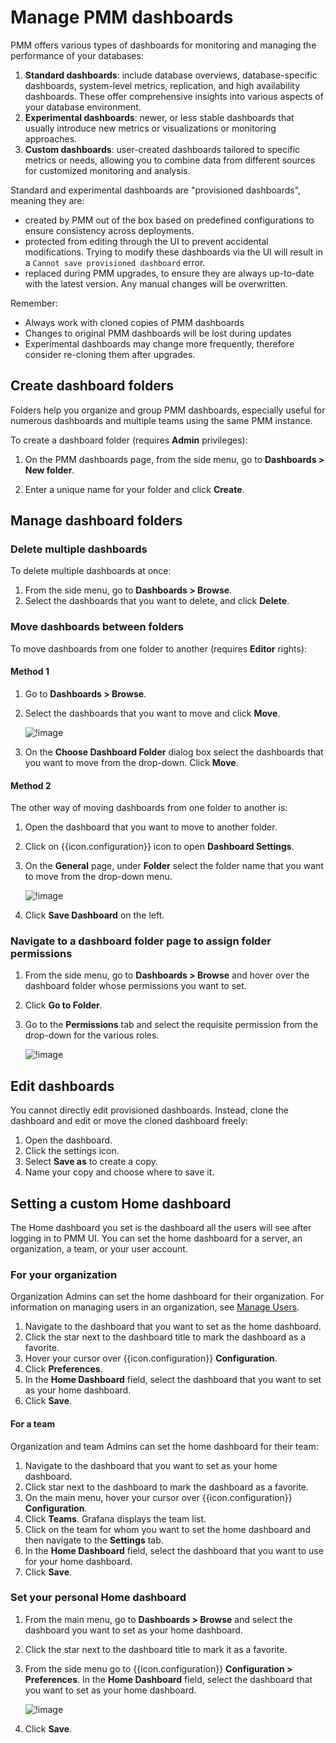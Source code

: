 # Manage PMM dashboards

PMM offers various types of dashboards for monitoring and managing the performance of your databases:

1. **Standard dashboards**: include database overviews, database-specific dashboards, system-level metrics, replication, and high availability dashboards. These offer comprehensive insights into various aspects of your database environment.
2. **Experimental dashboards**: newer, or less stable dashboards that usually introduce new metrics or visualizations or monitoring approaches.
3. **Custom dashboards**: user-created dashboards tailored to specific metrics or needs, allowing you to combine data from different sources for customized monitoring and analysis.

Standard and experimental dashboards are "provisioned dashboards", meaning they are:

- created by PMM out of the box based on predefined configurations to ensure consistency across deployments.
- protected from editing through the UI to prevent accidental modifications. Trying to modify these dashboards via the UI will result in a `Cannot save provisioned dashboard` error.
- replaced during PMM upgrades, to ensure they are always up-to-date with the latest version. Any manual changes will be overwritten.

Remember:

- Always work with cloned copies of PMM dashboards
- Changes to original PMM dashboards will be lost during updates
- Experimental dashboards may change more frequently, therefore consider re-cloning them after upgrades.

## Create dashboard folders

Folders help you organize and group PMM dashboards, especially useful for numerous dashboards and multiple teams using the same PMM instance.

To create a dashboard folder (requires **Admin** privileges):

1. On the PMM dashboards page, from the side menu, go to <i class="uil uil-plus"></i> **Dashboards > New folder**.

2. Enter a unique name for your folder and click **Create**.

## Manage dashboard folders

### Delete multiple dashboards

To delete multiple dashboards at once:

1. From the side menu, go to <i class="uil uil-apps"></i> **Dashboards > Browse**.
2. Select the dashboards that you want to delete, and click **Delete**.

### Move dashboards between folders

To move dashboards from one folder to another (requires **Editor** rights):

#### Method 1

1.  Go to **Dashboards > Browse**.
2.  Select the dashboards that you want to move and click **Move**.

    ![!image](../../_images/PMM_Move_dashboards.png)

3. On the **Choose Dashboard Folder** dialog box select the dashboards that you want to move from the drop-down. Click **Move**.

#### Method 2

The other way of moving dashboards from one folder to another is:

1. Open the dashboard that you want to move to another folder.
2. Click on {{icon.configuration}} icon to open **Dashboard Settings**.
3. On the **General** page, under **Folder** select the folder name that you want to move from the drop-down menu.

    ![!image](../../_images/PMM_Move_dashboards-way2.png)

4. Click **Save Dashboard** on the left.

### Navigate to a dashboard folder page to assign folder permissions

1. From the side menu, go to <i class="uil uil-apps"></i> **Dashboards > Browse** and hover over the dashboard folder whose permissions you want to set. 
2. Click **Go to Folder**.
3. Go to the **Permissions** tab and select the requisite permission from the drop-down for the various roles.

    ![!image](../../_images/PMM_Permissions_dashboards_folder.png)

## Edit dashboards

You cannot directly edit provisioned dashboards. Instead, clone the dashboard and edit or move the cloned dashboard freely: 

1. Open the dashboard.
2. Click the settings icon.
3. Select **Save as** to create a copy.
4. Name your copy and choose where to save it.

## Setting a custom Home dashboard

The Home dashboard you set is the dashboard all the users will see after logging in to PMM UI. You can set the home dashboard for a server, an organization, a team, or your user account.

### For your organization 

Organization Admins can set the home dashboard for their organization. For information on managing users in an organization, see [Manage Users](../../how-to/manage-users.md).

1. Navigate to the dashboard that you want to set as the home dashboard.
2. Click the <i class="uil uil-star"></i> star next to the dashboard title to mark the dashboard as a favorite.
3. Hover your cursor over {{icon.configuration}} **Configuration**.
4. Click **Preferences**.
5. In the **Home Dashboard** field, select the dashboard that you want to set as your home dashboard.
6. Click **Save**.

#### For a team

Organization and team Admins can set the home dashboard for their team:

1. Navigate to the dashboard that you want to set as your home dashboard.
2. Click <i class="uil uil-star"></i> star next to the dashboard to mark the dashboard as a favorite.
3. On the main menu, hover your cursor over {{icon.configuration}} **Configuration**. 
4. Click **Teams**. Grafana displays the team list.
5. Click on the team for whom you want to set the home dashboard and then navigate to the **Settings** tab.
6. In the **Home Dashboard** field, select the dashboard that you want to use for your home dashboard.
7. Click **Save**.

### Set your personal Home dashboard

1. From the main menu, go to <i class="uil uil-apps"></i> **Dashboards > Browse** and select the dashboard you want to set as your home dashboard.
2. Click the <i class="uil uil-star"></i> star next to the dashboard title to mark it as a favorite.
3. From the side menu go to {{icon.configuration}} **Configuration > Preferences**. In the **Home Dashboard** field, select the dashboard that you want to set as your home dashboard.

    ![!image](../../_images/PMM_set_home_dashboard.png)

4. Click **Save**.
